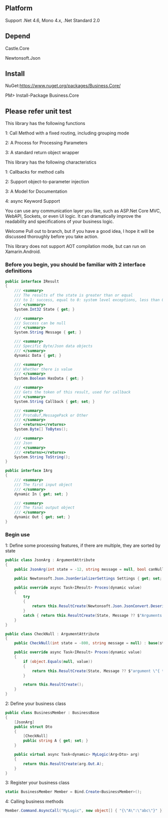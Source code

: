 ## Platform

Support .Net 4.6, Mono 4.x, .Net Standard 2.0

## Depend

Castle.Core

Newtonsoft.Json

## Install

NuGet:https://www.nuget.org/packages/Business.Core/

PM> Install-Package Business.Core

## Please refer unit test

This library has the following functions

1: Call Method with a fixed routing, including grouping mode

2: A Process for Processing Parameters

3: A standard return object wrapper

This library has the following characteristics

1: Callbacks for method calls

2: Support object-to-parameter injection

3: A Model for Documentation

4: async Keyword Support

You can use any communication layer you like, such as ASP.Net Core MVC, WebAPI, Sockets, or even UI logic. It can dramatically improve the readability and specifications of your business logic.

Welcome Pull out to branch, but if you have a good idea, I hope it will be discussed thoroughly before you take action.

This library does not support AOT compilation mode, but can run on Xamarin.Android.

### Before you begin, you should be familiar with 2 interface definitions

```C#
public interface IResult
{
    /// <summary>
    /// The results of the state is greater than or equal 
    /// to 1: success, equal to 0: system level exceptions, less than 0: business class error.
    /// </summary>
    System.Int32 State { get; }

    /// <summary>
    /// Success can be null
    /// </summary>
    System.String Message { get; }

    /// <summary>
    /// Specific Byte/Json data objects
    /// </summary>
    dynamic Data { get; }

    /// <summary>
    /// Whether there is value
    /// </summary>
    System.Boolean HasData { get; }

    /// <summary>
    /// Gets the token of this result, used for callback
    /// </summary>
    System.String Callback { get; set; }

    /// <summary>
    /// ProtoBuf,MessagePack or Other
    /// </summary>
    /// <returns></returns>
    System.Byte[] ToBytes();

    /// <summary>
    /// Json
    /// </summary>
    /// <returns></returns>
    System.String ToString();
}

public interface IArg
{
    /// <summary>
    /// The first input object
    /// </summary>
    dynamic In { get; set; }

    /// <summary>
    /// The final output object
    /// </summary>
    dynamic Out { get; set; }
}
```

### Begin use

1: Define some processing features, if there are multiple, they are sorted by state

```C#
public class JsonArg : ArgumentAttribute
{
    public JsonArg(int state = -12, string message = null, bool canNull = false) : base(state, message, canNull) { }

    public Newtonsoft.Json.JsonSerializerSettings Settings { get; set; }

    public override async Task<IResult> Proces(dynamic value)
    {
        try
        {
            return this.ResultCreate(Newtonsoft.Json.JsonConvert.DeserializeObject(value, this.Meta.MemberType, Settings));
        }
        catch { return this.ResultCreate(State, Message ?? $"Arguments {this.Meta.Member} Json deserialize error"); }
    }
}

public class CheckNull : ArgumentAttribute
{
    public CheckNull(int state = -800, string message = null) : base(state, message, false) { }

    public override async Task<IResult> Proces(dynamic value)
    {
        if (object.Equals(null, value))
        {
            return this.ResultCreate(State, Message ?? $"argument \"{ this.Meta.Member}\" can not null.");
        }

        return this.ResultCreate();
    }
}
```

2: Define your business class

```C#
public class BusinessMember : BusinessBase
{
    [JsonArg]
    public struct Dto
    {
        [CheckNull]
        public string A { get; set; }
    }

    public virtual async Task<dynamic> MyLogic(Arg<Dto> arg)
    {
        return this.ResultCreate(arg.Out.A);
    }
}
```

3: Register your business class

```C#
static BusinessMember Member = Bind.Create<BusinessMember>();
```

4: Calling business methods

```C#
Member.Command.AsyncCall("MyLogic", new object[] { "{\"A\":\"abc\"}" });
```

